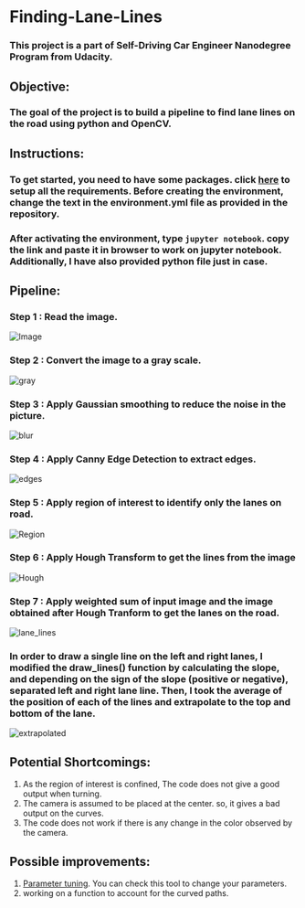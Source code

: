 # Finding-Lane-Lines
### This project is a part of Self-Driving Car Engineer Nanodegree Program from Udacity.

## Objective:
### The goal of the project is to build a pipeline to find lane lines on the road using python and OpenCV.

## Instructions:
### To get started, you need to have some packages. click [here](https://github.com/udacity/CarND-Term1-Starter-Kit/blob/master/README.md) to setup all the requirements. Before creating the environment, change the text in the environment.yml file as provided in the repository.

### After activating the environment, type `jupyter notebook`. copy the link and paste it in browser to work on jupyter notebook. Additionally, I have also provided python file just in case.

## Pipeline:
### **Step 1 :** Read the image.
![Image](https://user-images.githubusercontent.com/85461865/122636591-1502d880-d0b8-11eb-9c19-04df283c068e.png)
### **Step 2 :** Convert the image to a gray scale.
![gray](https://user-images.githubusercontent.com/85461865/122636742-dd486080-d0b8-11eb-8bfb-becf85ae3f3b.png)
### **Step 3 :** Apply Gaussian smoothing to reduce the noise in the picture.
![blur](https://user-images.githubusercontent.com/85461865/122636753-e6393200-d0b8-11eb-8c0d-34ae4f8a861c.png)
### **Step 4 :** Apply Canny Edge Detection to extract edges. 
![edges](https://user-images.githubusercontent.com/85461865/122636762-f3eeb780-d0b8-11eb-8146-926f507b1a33.png)
### **Step 5 :** Apply region of interest to identify only the lanes on road.
![Region](https://user-images.githubusercontent.com/85461865/122636771-ff41e300-d0b8-11eb-8e46-5f595e65c9e8.png)
### **Step 6 :** Apply Hough Transform to get the lines from the image
![Hough](https://user-images.githubusercontent.com/85461865/122636781-0963e180-d0b9-11eb-835a-ac4e3f916142.png)
### **Step 7 :** Apply weighted sum of input image and the image obtained after Hough Tranform to get the lanes on the road.
![lane_lines](https://user-images.githubusercontent.com/85461865/122636809-2f898180-d0b9-11eb-9f4b-2958c0090b59.png)
### In order to draw a single line on the left and right lanes, I modified the draw_lines() function by calculating the slope, and depending on the sign of the slope (positive or negative), separated left and right lane line. Then, I took the average of the position of each of the lines and extrapolate to the top and bottom of the lane.
![extrapolated](https://user-images.githubusercontent.com/85461865/122637104-e5090480-d0ba-11eb-94e3-a15bfbb63da8.png)

## Potential Shortcomings:
1. As the region of interest is confined, The code does not give a good output when turning.
1. The camera is assumed to be placed at the center. so, it gives a bad output on the curves.
1. The code does not work if there is any change in the color observed by the camera. 

## Possible improvements:
1. [Parameter tuning](https://medium.com/@maunesh/finding-the-right-parameters-for-your-computer-vision-algorithm-d55643b6f954). You can check this tool to change your parameters.
1.  working on a function to account for the curved paths.







